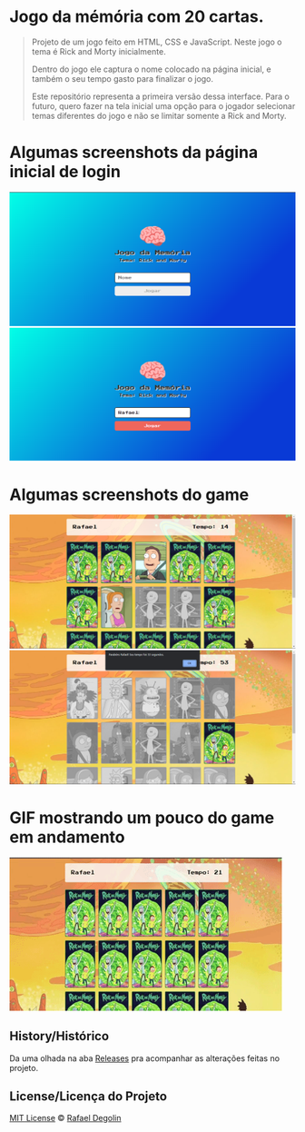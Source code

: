# Jogo da mémória com 20 cartas.

> Projeto de um jogo feito em HTML, CSS e JavaScript. Neste jogo o tema é Rick and Morty inicialmente. 
>
> Dentro do jogo ele captura o nome colocado na página inicial, e também o seu tempo gasto para finalizar o jogo.
>
> Este repositório representa a primeira versão dessa interface. Para o futuro, quero fazer na tela inicial uma opção para o jogador selecionar temas diferentes do jogo
> e não se limitar somente a Rick and Morty.

# Algumas screenshots da página inicial de login
<img src="https://github.com/Rafadegolin/MemoryGame/blob/main/screenshot/login.png?raw=true">
<img src="https://github.com/Rafadegolin/MemoryGame/blob/main/screenshot/login-nome.png?raw=true">

# Algumas screenshots do game
<img src="https://github.com/Rafadegolin/MemoryGame/blob/main/screenshot/game.png?raw=true">
<img src="https://github.com/Rafadegolin/MemoryGame/blob/main/screenshot/game-final.png?raw=true">

# GIF mostrando um pouco do game em andamento
<img src="https://github.com/Rafadegolin/MemoryGame/blob/main/screenshot/gameplay.gif?raw=true">

## History/Histórico
Da uma olhada na aba [Releases](https://github.com/Rafadegolin/MemoryGame/releases) pra acompanhar as alterações feitas no projeto.

## License/Licença do Projeto
[MIT License](./LICENSE) © [Rafael Degolin](https://github.com/Rafadegolin)
